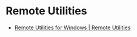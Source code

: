 # Remote Utilities

- [Remote Utilities for Windows | Remote Utilities](https://www.remoteutilities.com/download/)
